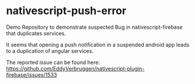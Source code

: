 # nativescript-push-error
Demo Repository to demonstrate suspected Bug in nativescript-firebase that duplicates services.

It seems that opening a push notification in a suspended android app leads to a duplication of angular services.

The reported issue can be found here: https://github.com/EddyVerbruggen/nativescript-plugin-firebase/issues/1533
